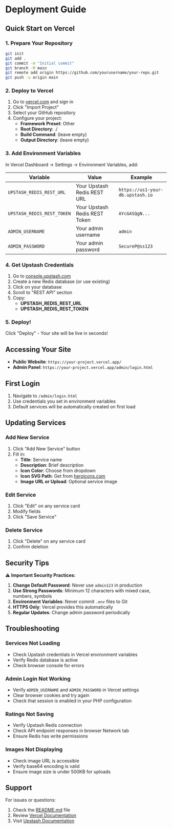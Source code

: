 # Deployment Guide

## Quick Start on Vercel

### 1. Prepare Your Repository

```bash
git init
git add .
git commit -m "Initial commit"
git branch -M main
git remote add origin https://github.com/yourusername/your-repo.git
git push -u origin main
```

### 2. Deploy to Vercel

1. Go to [vercel.com](https://vercel.com) and sign in
2. Click "Import Project"
3. Select your GitHub repository
4. Configure your project:
   - **Framework Preset**: Other
   - **Root Directory**: ./
   - **Build Command**: (leave empty)
   - **Output Directory**: (leave empty)

### 3. Add Environment Variables

In Vercel Dashboard → Settings → Environment Variables, add:

| Variable | Value | Example |
|----------|-------|---------|
| `UPSTASH_REDIS_REST_URL` | Your Upstash Redis REST URL | `https://us1-your-db.upstash.io` |
| `UPSTASH_REDIS_REST_TOKEN` | Your Upstash Redis REST Token | `AYcGASQgN...` |
| `ADMIN_USERNAME` | Your admin username | `admin` |
| `ADMIN_PASSWORD` | Your admin password | `SecureP@ss123` |

### 4. Get Upstash Credentials

1. Go to [console.upstash.com](https://console.upstash.com)
2. Create a new Redis database (or use existing)
3. Click on your database
4. Scroll to "REST API" section
5. Copy:
   - **UPSTASH_REDIS_REST_URL**
   - **UPSTASH_REDIS_REST_TOKEN**

### 5. Deploy!

Click "Deploy" - Your site will be live in seconds!

## Accessing Your Site

- **Public Website**: `https://your-project.vercel.app/`
- **Admin Panel**: `https://your-project.vercel.app/admin/login.html`

## First Login

1. Navigate to `/admin/login.html`
2. Use credentials you set in environment variables
3. Default services will be automatically created on first load

## Updating Services

### Add New Service
1. Click "Add New Service" button
2. Fill in:
   - **Title**: Service name
   - **Description**: Brief description
   - **Icon Color**: Choose from dropdown
   - **Icon SVG Path**: Get from [heroicons.com](https://heroicons.com)
   - **Image URL or Upload**: Optional service image

### Edit Service
1. Click "Edit" on any service card
2. Modify fields
3. Click "Save Service"

### Delete Service
1. Click "Delete" on any service card
2. Confirm deletion

## Security Tips

⚠️ **Important Security Practices:**

1. **Change Default Password**: Never use `admin123` in production
2. **Use Strong Passwords**: Minimum 12 characters with mixed case, numbers, symbols
3. **Environment Variables**: Never commit `.env` files to Git
4. **HTTPS Only**: Vercel provides this automatically
5. **Regular Updates**: Change admin password periodically

## Troubleshooting

### Services Not Loading
- Check Upstash credentials in Vercel environment variables
- Verify Redis database is active
- Check browser console for errors

### Admin Login Not Working
- Verify `ADMIN_USERNAME` and `ADMIN_PASSWORD` in Vercel settings
- Clear browser cookies and try again
- Check that session is enabled in your PHP configuration

### Ratings Not Saving
- Verify Upstash Redis connection
- Check API endpoint responses in browser Network tab
- Ensure Redis has write permissions

### Images Not Displaying
- Check image URL is accessible
- Verify base64 encoding is valid
- Ensure image size is under 500KB for uploads

## Support

For issues or questions:
1. Check the [README.md](README.md) file
2. Review [Vercel Documentation](https://vercel.com/docs)
3. Visit [Upstash Documentation](https://docs.upstash.com/)

